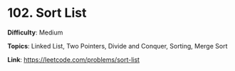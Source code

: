 # 102. Sort List

**Difficulty**: Medium

**Topics**: Linked List, Two Pointers, Divide and Conquer, Sorting, Merge Sort

**Link**: https://leetcode.com/problems/sort-list
